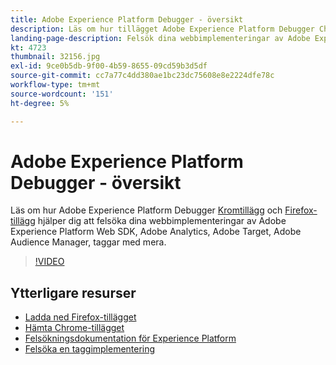 ```yaml
---
title: Adobe Experience Platform Debugger - översikt
description: Läs om hur tillägget Adobe Experience Platform Debugger Chrome och tillägget Firefox hjälper dig att felsöka dina webbimplementeringar av Adobe Experience Platform Web SDK, Adobe Analytics, Adobe Target, Adobe Audience Manager, taggar med mera.
landing-page-description: Felsök dina webbimplementeringar av Adobe Experience Platform Web SDK och Experience Cloud.
kt: 4723
thumbnail: 32156.jpg
exl-id: 9ce0b5db-9f00-4b59-8655-09cd59b3d5df
source-git-commit: cc7a77c4dd380ae1bc23dc75608e8e2224dfe78c
workflow-type: tm+mt
source-wordcount: '151'
ht-degree: 5%

---
```


# Adobe Experience Platform Debugger - översikt

Läs om hur Adobe Experience Platform Debugger [Kromtillägg](https://chrome.google.com/webstore/detail/adobe-experience-platform/bfnnokhpnncpkdmbokanobigaccjkpob) och [Firefox-tillägg](https://addons.mozilla.org/en-US/firefox/addon/adobe-experience-platform-dbg/) hjälper dig att felsöka dina webbimplementeringar av Adobe Experience Platform Web SDK, Adobe Analytics, Adobe Target, Adobe Audience Manager, taggar med mera.

>[!VIDEO](https://video.tv.adobe.com/v/32156?quality=12&learn=on)

## Ytterligare resurser

* [Ladda ned Firefox-tillägget](https://addons.mozilla.org/en-US/firefox/addon/adobe-experience-platform-dbg/)
* [Hämta Chrome-tillägget](https://chrome.google.com/webstore/detail/adobe-experience-platform/bfnnokhpnncpkdmbokanobigaccjkpob)
* [Felsökningsdokumentation för Experience Platform](https://experienceleague.adobe.com/docs/debugger/using-v2/experience-cloud-debugger.html?lang=sv)
* [Felsöka en taggimplementering](https://experienceleague.adobe.com/docs/experience-manager-learn/sites/integrations/experience-platform-launch/debug-launch-implementation.html)
